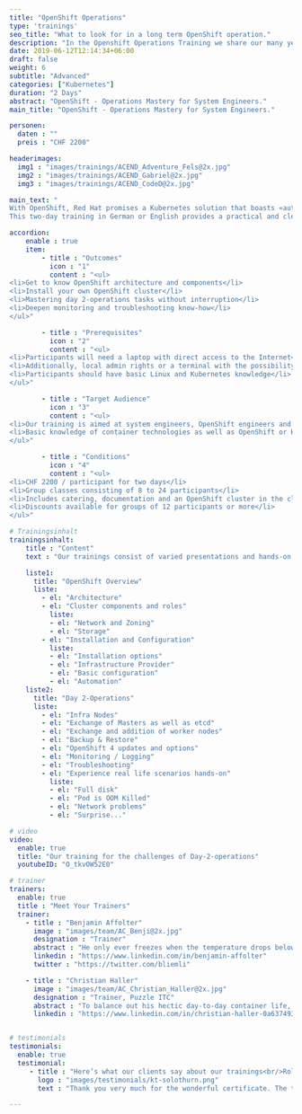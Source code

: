 ```yaml
---
title: "OpenShift Operations"
type: 'trainings'
seo_title: "What to look for in a long term OpenShift operation."
description: "In the Openshift Operations Training we share our many years of operational experience with you and you learn how to solve common problems."
date: 2019-06-12T12:14:34+06:00
draft: false
weight: 6
subtitle: "Advanced"
categories: ["Kubernetes"]
duration: "2 Days"
abstract: "OpenShift - Operations Mastery for System Engineers."
main_title: "OpenShift - Operations Mastery for System Engineers."

personen:
  daten : ""
  preis : "CHF 2200"

headerimages:
  img1 : "images/trainings/ACEND_Adventure_Fels@2x.jpg"
  img2 : "images/trainings/ACEND_Gabriel@2x.jpg"
  img3 : "images/trainings/ACEND_CodeD@2x.jpg"

main_text: "
With OpenShift, Red Hat promises a Kubernetes solution that boasts «automated operations» and other benefits for operations and development.\n\n
This two-day training in German or English provides a practical and clearly understandable overview of the challenges in Day 2 operations. Our trainers come from the field and are experienced OpenShift Engineers. Delivery takes place online or on-site."

accordion:
    enable : true
    item:
        - title : "Outcomes"
          icon : "1"
          content : "<ul>
<li>Get to know OpenShift architecture and components</li>
<li>Install your own OpenShift cluster</li>
<li>Mastering day 2-operations tasks without interruption</li>
<li>Deepen monitoring and troubleshooting know-how</li>
</ul>"

        - title : "Prerequisites"
          icon : "2"
          content : "<ul>
<li>Participants will need a laptop with direct access to the Internet</li>
<li>Additionally, local admin rights or a terminal with the possibility of outgoing SSH connections are required</li>
<li>Participants should have basic Linux and Kubernetes knowledge</li>
</ul>"

        - title : "Target Audience"
          icon : "3"
          content : "<ul>
<li>Our training is aimed at system engineers, OpenShift engineers and everyhone who wants to learn about the operational aspects of OpenShift</li>
<li>Basic knowledge of container technologies as well as OpenShift or Kubernetes is a prerequisite</li>
</ul>"

        - title : "Conditions"
          icon : "4"
          content : "<ul>
<li>CHF 2200 / participant for two days</li>
<li>Group classes consisting of 8 to 24 participants</li>
<li>Includes catering, documentation and an OpenShift cluster in the cloud for each participant</li>
<li>Discounts available for groups of 12 participants or more</li>
</ul>"

# Trainingsinhalt
trainingsinhalt:
    title : "Content"
    text : "Our trainings consist of varied presentations and hands-on labs to convey their content in an exciting way. We are also happy to make reference to your infrastructure in consultation with you. If there is a need for additional content, we can make adjustments at your request."

    liste1:
      title: "OpenShift Overview"
      liste:
        - el: "Architecture"
        - el: "Cluster components and roles"
          liste:
          - el: "Network and Zoning"
          - el: "Storage"
        - el: "Installation and Configuration"
          liste:
          - el: "Installation options"
          - el: "Infrastructure Provider"
          - el: "Basic configuration"
          - el: "Automation"
    liste2:
      title: "Day 2-Operations"
      liste:
        - el: "Infra Nodes"
        - el: "Exchange of Masters as well as etcd"
        - el: "Exchange and addition of worker nodes"
        - el: "Backup & Restore"
        - el: "OpenShift 4 updates and options"
        - el: "Monitoring / Logging"
        - el: "Troubleshooting"
        - el: "Experience real life scenarios hands-on"
          liste:
          - el: "Full disk"
          - el: "Pod is OOM Killed"
          - el: "Network problems"
          - el: "Surprise..."

# video
video:
  enable: true
  title: "Our training for the challenges of Day-2-operations"
  youtubeID: "O_tkvOW52E0"

# trainer
trainers:
  enable: true
  title : "Meet Your Trainers"
  trainer:
    - title : "Benjamin Affolter"
      image : "images/team/AC_Benji@2x.jpg"
      designation : "Trainer"
      abstract : "He only ever freezes when the temperature drops below 30 Celsius, but certainly not in the face of new technologies or the demands of the participants in his trainings."
      linkedin : "https://www.linkedin.com/in/benjamin-affolter"
      twitter : "https://twitter.com/bliemli"

    - title : "Christian Haller"
      image : "images/team/AC_Christian_Haller@2x.jpg"
      designation : "Trainer, Puzzle ITC"
      abstract : "To balance out his hectic day-to-day container life, he makes his sourdough pizza by hand. And then eats it himself right away."
      linkedin : "https://www.linkedin.com/in/christian-haller-0a637493"


# testimonials
testimonials:
  enable: true
  testimonial:
     - title : "Here’s what our clients say about our trainings<br/>Roland Egli, Solothurn"
       logo : "images/testimonials/kt-solothurn.png"
       text : "Thank you very much for the wonderful certificate. The training was very educational and the exchange with the other trainees I found very valuable. Great organization."

---
```

